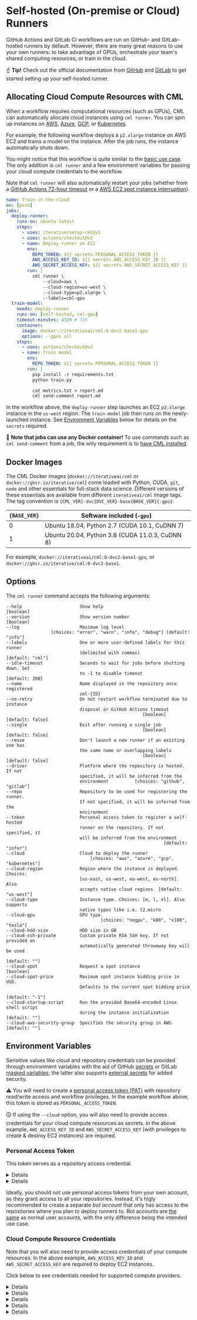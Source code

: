 # Self-hosted (On-premise or Cloud) Runners

GitHub Actions and GitLab CI workflows are run on GitHub- and GitLab- hosted
runners by default. However, there are many great reasons to use your own
runners: to take advantage of GPUs, orchestrate your team's shared computing
resources, or train in the cloud.

☝️ **Tip!** Check out the official documentation from
[GitHub](https://help.github.com/en/actions/hosting-your-own-runners/about-self-hosted-runners)
and [GitLab](https://docs.gitlab.com/runner) to get started setting up your
self-hosted runner.

## Allocating Cloud Compute Resources with CML

When a workflow requires computational resources (such as GPUs), CML can
automatically allocate cloud instances using `cml runner`. You can spin up
instances on [AWS](#aws), [Azure](#azure), [GCP](#gcp), or
[Kubernetes](#kubernetes).

For example, the following workflow deploys a `p2.xlarge` instance on AWS EC2
and trains a model on the instance. After the job runs, the instance
automatically shuts down.

You might notice that this workflow is quite similar to the
[basic use case](/doc/usage). The only addition is `cml runner` and a few
environment variables for passing your cloud compute credentials to the
workflow.

Note that `cml runner` will also automatically restart your jobs (whether from a
[GitHub Actions 72-hour timeout](https://docs.github.com/en/actions/hosting-your-own-runners/about-self-hosted-runners#usage-limits)
or a
[AWS EC2 spot instance interruption](https://docs.aws.amazon.com/AWSEC2/latest/UserGuide/spot-interruptions.html)).

```yaml
name: Train-in-the-cloud
on: [push]
jobs:
  deploy-runner:
    runs-on: ubuntu-latest
    steps:
      - uses: iterative/setup-cml@v1
      - uses: actions/checkout@v2
      - name: Deploy runner on EC2
        env:
          REPO_TOKEN: ${{ secrets.PERSONAL_ACCESS_TOKEN }}
          AWS_ACCESS_KEY_ID: ${{ secrets.AWS_ACCESS_KEY_ID }}
          AWS_SECRET_ACCESS_KEY: ${{ secrets.AWS_SECRET_ACCESS_KEY }}
        run: |
          cml runner \
              --cloud=aws \
              --cloud-region=us-west \
              --cloud-type=p2.xlarge \
              --labels=cml-gpu
  train-model:
    needs: deploy-runner
    runs-on: [self-hosted, cml-gpu]
    timeout-minutes: 4320 # 72h
    container:
      image: docker://iterativeai/cml:0-dvc2-base1-gpu
      options: --gpus all
    steps:
      - uses: actions/checkout@v2
      - name: Train model
        env:
          REPO_TOKEN: ${{ secrets.PERSONAL_ACCESS_TOKEN }}
        run: |
          pip install -r requirements.txt
          python train.py

          cat metrics.txt > report.md
          cml send-comment report.md
```

In the workflow above, the `deploy-runner` step launches an EC2 `p2.xlarge`
instance in the `us-west` region. The `train-model` job then runs on the
newly-launched instance. See [Environment Variables](#environment-variables)
below for details on the `secrets` required.

🎉 **Note that jobs can use any Docker container!** To use commands such as
`cml send-comment` from a job, the only requirement is to
[have CML installed](/doc/cml-with-npm).

## Docker Images

The CML Docker images (`docker://iterativeai/cml` or
`docker://ghcr.io/iterative/cml`) come loaded with Python, CUDA, `git`, `node`
and other essentials for full-stack data science. Different versions of these
essentials are available from different `iterativeai/cml` image tags. The tag
convention is `{CML_VER}-dvc{DVC_VER}-base{BASE_VER}{-gpu}`:

| `{BASE_VER}` | Software included (`-gpu`)                      |
| ------------ | ----------------------------------------------- |
| 0            | Ubuntu 18.04, Python 2.7 (CUDA 10.1, CuDNN 7)   |
| 1            | Ubuntu 20.04, Python 3.8 (CUDA 11.0.3, CuDNN 8) |

For example, `docker://iterativeai/cml:0-dvc2-base1-gpu`, or
`docker://ghcr.io/iterative/cml:0-dvc2-base1`.

## Options

The `cml runner` command accepts the following arguments:

```
--help                      Show help                                [boolean]
--version                   Show version number                      [boolean]
--log                       Maximum log level
                 [choices: "error", "warn", "info", "debug"] [default: "info"]
--labels                    One or more user-defined labels for this runner
                            (delimited with commas)           [default: "cml"]
--idle-timeout              Seconds to wait for jobs before shutting down. Set
                            to -1 to disable timeout            [default: 300]
--name                      Name displayed in the repository once registered
                            cml-{ID}
--no-retry                  Do not restart workflow terminated due to instance
                            disposal or GitHub Actions timeout
                                                    [boolean] [default: false]
--single                    Exit after running a single job
                                                    [boolean] [default: false]
--reuse                     Don't launch a new runner if an existing one has
                            the same name or overlapping labels
                                                    [boolean] [default: false]
--driver                    Platform where the repository is hosted. If not
                            specified, it will be inferred from the
                            environment          [choices: "github", "gitlab"]
--repo                      Repository to be used for registering the runner.
                            If not specified, it will be inferred from the
                            environment
--token                     Personal access token to register a self-hosted
                            runner on the repository. If not specified, it
                            will be inferred from the environment
                                                            [default: "infer"]
--cloud                     Cloud to deploy the runner
                                [choices: "aws", "azure", "gcp", "kubernetes"]
--cloud-region              Region where the instance is deployed. Choices:
                            [us-east, us-west, eu-west, eu-north]. Also
                            accepts native cloud regions  [default: "us-west"]
--cloud-type                Instance type. Choices: [m, l, xl]. Also supports
                            native types like i.e. t2.micro
--cloud-gpu                 GPU type.
                                    [choices: "nogpu", "k80", "v100", "tesla"]
--cloud-hdd-size            HDD size in GB
--cloud-ssh-private         Custom private RSA SSH key. If not provided an
                            automatically generated throwaway key will be used
                                                                 [default: ""]
--cloud-spot                Request a spot instance                  [boolean]
--cloud-spot-price          Maximum spot instance bidding price in USD.
                            Defaults to the current spot bidding price
                                                               [default: "-1"]
--cloud-startup-script      Run the provided Base64-encoded Linux shell script
                            during the instance initialization   [default: ""]
--cloud-aws-security-group  Specifies the security group in AWS  [default: ""]
```

## Environment Variables

Sensitive values like cloud and repository credentials can be provided through
environment variables with the aid of GitHub
[secrets](https://docs.github.com/en/actions/security-guides/encrypted-secrets#creating-encrypted-secrets-for-a-repository)
or GitLab
[masked variables](https://docs.gitlab.com/ee/ci/variables/#add-a-cicd-variable-to-a-project);
the latter also supports
[external secrets](https://docs.gitlab.com/ee/ci/secrets) for added security.

⚠️ You will need to create a
[personal access token (PAT)](#personal-access-token) with repository read/write
access and workflow privileges. In the example workflow above, this token is
stored as `PERSONAL_ACCESS_TOKEN`.

🛈 If using the `--cloud` option, you will also need to provide access
credentials for your cloud compute resources as secrets. In the above example,
`AWS_ACCESS_KEY_ID` and `AWS_SECRET_ACCESS_KEY` (with privileges to create &
destroy EC2 instances) are required.

### Personal Access Token

This token serves as a repository access credential.

<details>

#### GitHub

Use either:

- a
  [personal access token](https://docs.github.com/en/github/authenticating-to-github/keeping-your-account-and-data-secure/creating-a-personal-access-token)
  with the **repo** scope, or
- a
  [GitHub App](https://docs.github.com/en/developers/apps/building-github-apps/authenticating-with-github-apps)
  with **Repository permissions / Administration** write permissions (for
  repository-level runners), or **Organization permissions / Self-hosted
  runners** write permissions (for organization-level runners).

</details>

<details>

#### GitLab

Use either:

- a
  [personal access token](https://docs.gitlab.com/ee/user/profile/personal_access_tokens.html)
  with the **api** scope, or
- a
  [project access token](https://docs.gitlab.com/ee/user/project/settings/project_access_tokens.html).
  This only works for project-level
  ([specific](https://docs.gitlab.com/ee/ci/runners/runners_scope.html#specific-runners)),
  but not for instance-level
  ([shared](https://docs.gitlab.com/ee/ci/runners/runners_scope.html#shared-runners))
  runners.

</details>

Ideally, you should not use personal access tokens from your own account, as
they grant access to all your repositories. Instead, it's higly recommended to
create a separate _bot account_ that only has access to the repositories where
you plan to deploy runners to. Bot accounts are
[the same](https://docs.github.com/en/get-started/learning-about-github/types-of-github-accounts#personal-user-accounts)
as normal user accounts, with the only difference being the intended use case.

### Cloud Compute Resource Credentials

Note that you will also need to provide access credentials of your compute
resources. In the above example, `AWS_ACCESS_KEY_ID` and `AWS_SECRET_ACCESS_KEY`
are required to deploy EC2 instances.

Click below to see credentials needed for supported compute providers.

<details>

#### AWS

- `AWS_ACCESS_KEY_ID`
- `AWS_SECRET_ACCESS_KEY`
- `AWS_SESSION_TOKEN` **(optional)**

Note that the same credentials can also be used for
[configuring cloud storage](/doc/cml-with-dvc#cloud-storage-provider-credentials).

</details>

<details>

#### Azure

- `AZURE_CLIENT_ID`
- `AZURE_CLIENT_SECRET`
- `AZURE_SUBSCRIPTION_ID`
- `AZURE_TENANT_ID`

</details>

<details>

#### GCP

Either one of:

- `GOOGLE_APPLICATION_CREDENTIALS_DATA`: the **contents** of a service account
  JSON file, or
- `GOOGLE_APPLICATION_CREDENTIALS`: the **path** to the JSON file.

The former is more convenient for CI/CD scenarios, where secrets are (usually)
provisioned through environment variables instead of files.

</details>

<details>

#### Kubernetes

- `KUBERNETES_CONFIGURATION`: the **contents** of a
  [`kubeconfig`](https://kubernetes.io/docs/concepts/configuration/organize-cluster-access-kubeconfig)
  file.

</details>

<details>

#### On-premise (Local) Runners

The `cml runner` command can also be used to set up a local machine or
on-premise GPU cluster as a self-hosted runner. Simply
[install CML with NPM](/doc/cml-with-npm) and then run:

```bash
cml runner \
  --repo="$REPOSITORY_URL" \
  --token="$PERSONAL_ACCESS_TOKEN" \
  --labels="local,runner" \
  --idle-timeout=180
```

The machine will listen for jobs from your repository and execute them locally.

⚠️ **Warning:** anyone with access to your repository (everybody for public
ones) may be able to execute arbitrary code on your machine. Refer to the
corresponding
[GitHub](https://docs.github.com/en/actions/security-guides/security-hardening-for-github-actions#hardening-for-self-hosted-runners)
and [GitLab](https://docs.gitlab.com/runner/security) documentation for
additional guidance.

</details>
